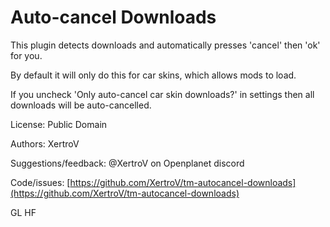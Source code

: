 # Auto-cancel Downloads

This plugin detects downloads and automatically presses 'cancel' then 'ok' for you.

By default it will only do this for car skins, which allows mods to load.

If you uncheck 'Only auto-cancel car skin downloads?' in settings then all downloads will be auto-cancelled.

License: Public Domain

Authors: XertroV

Suggestions/feedback: @XertroV on Openplanet discord

Code/issues: [https://github.com/XertroV/tm-autocancel-downloads](https://github.com/XertroV/tm-autocancel-downloads)

GL HF

